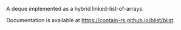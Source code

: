 A deque implemented as a hybrid linked-list-of-arrays.


Documentation is available at https://contain-rs.github.io/blist/blist.
